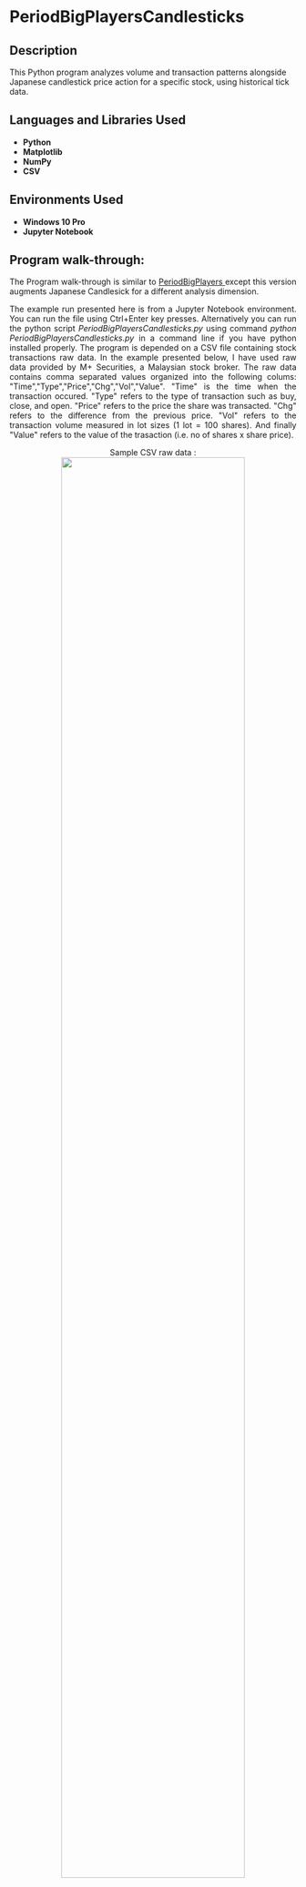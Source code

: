  <h1>PeriodBigPlayersCandlesticks</h1>



<h2>Description</h2>
This Python program analyzes volume and transaction patterns alongside Japanese candlestick price action for a specific stock, using historical tick data.
<br />


<h2>Languages and Libraries Used</h2>

- <b>Python</b> 
- <b>Matplotlib</b>
- <b>NumPy</b>
- <b>CSV</b>

<h2>Environments Used </h2>

- <b>Windows 10 Pro</b>
- <b>Jupyter Notebook</b>

<h2>Program walk-through:</h2>

<p align="justify"> The Program walk-through is similar to <a href="https://github.com/DrShah-Quant/PeriodBigPlayers"> PeriodBigPlayers </a> except this version augments Japanese Candlesick for a different analysis dimension. </p>

<p align="justify"> The example run presented here is from a Jupyter Notebook environment. You can run the file using Ctrl+Enter key presses. Alternatively you can run the python script <i>PeriodBigPlayersCandlesticks.py</i> using command <i>python PeriodBigPlayersCandlesticks.py</i> in a command line if you have python installed properly. The program is depended on a CSV file containing stock transactions raw data. In the example presented below, I have used raw data provided by M+ Securities, a Malaysian stock broker. The raw data contains comma separated values organized into the following colums: "Time","Type","Price","Chg","Vol","Value". "Time" is the time when the transaction occured. "Type" refers to the type of transaction such as buy, close, and open. "Price" refers to the price the share was transacted. "Chg" refers to the difference from the previous price. "Vol" refers to the transaction volume measured in lot sizes (1 lot = 100 shares). And finally "Value" refers to the value of the trasaction (i.e. no of shares x share price). </p>

<p align="center">
Sample CSV raw data : <br/>
<img src="https://i.imgur.com/ZwC3mJi.png" height="80%" width="80%" />
<br />
 <br/>
Launch the Program and enter CSV data file location : <br/>
<img src="https://i.imgur.com/3K3XUKj.png" height="80%" width="80%"/>
<br />
<br />
Legend:  <br/>
<img src="https://i.imgur.com/8ZBA08y.png" height="80%" width="80%" />
<br />
 <p align="justify">The legend lists the percentile rank achieved by buy and sell transactions at the 80th percentile for the whole of the period in consideration (i.e. the CVS dataset date range). In the example, top 20% (i.e. above percentile 80) buy volumes are all over 200 lots (percentile rank = 200) and top 20% sell volumes are all over 100 lots. </p>

<br />
Above 80 percentile buy/sell volume transactions: <br/>
<img src="https://i.imgur.com/TIr6qgZ.png" height="80%" width="80%" />
<br />
 <p align="justify"> The figure above shows periodic time series illustrating the top 20% volume transactions. Assuming big players (e.g. fund managers, high net worth individuals, etc) transact in large quantities, from this figure we can know at what price and when the transactions occur. The percentile rank (as found in the legend) indicates us on the reliability of our assumption -- it is more reliable if the percentile rank is above the average of a longer period.   </p>
<br />
Number of buy and sell transactions with volume per buy (or sell) transaction:  <br/>
<img src="https://i.imgur.com/aC50fWJ.png" height="80%" width="80%" />
<br />
 <p align="justify"> The figure above is a time series depicting the volume of buy (or sell) transactions at each price level across the time domain. The visualization highlights the price level that attracts the most buying or selling activity. Corresponding to this information, we are also presented with volume per buy(or sell) transaction at each price level to enable us analyse the magnitude of interest at each price level.    </p>
<br />

</p>

<!--
 ```diff
- text in red
+ text in green
! text in orange
# text in gray
@@ text in purple (and bold)@@
```
--!>
